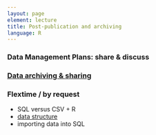 ```yaml
---
layout: page
element: lecture
title: Post-publication and archiving
language: R
---
```


### Data Management Plans: share & discuss

### [Data archiving & sharing]({{site.baseurl}}/materials/data-sharing) 

### Flextime / by request

* SQL versus CSV + R
* [data structure]({{site.baseurl}}/materials/schema-homework-themes) 
* importing data into SQL

